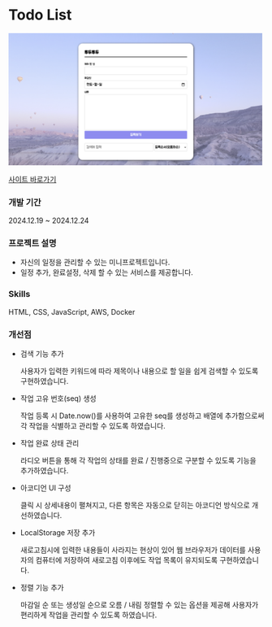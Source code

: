 # Todo List

<img src="./img/todo.png" alt="todo" width="500" />

[사이트 바로가기](https://todo.jinilog.com/)


### 개발 기간
2024.12.19 ~ 2024.12.24

### 프로젝트 설명
- 자신의 일정을 관리할 수 있는 미니프로젝트입니다.
- 일정 추가, 완료설정, 삭제 할 수 있는 서비스를 제공합니다.

### Skills
HTML, CSS, JavaScript, AWS, Docker

### 개선점
- 검색 기능 추가

    사용자가 입력한 키워드에 따라 제목이나 내용으로 할 일을 쉽게 검색할 수 있도록 구현하였습니다.

- 작업 고유 번호(seq) 생성

    작업 등록 시 Date.now()를 사용하여 고유한 seq를 생성하고 배열에 추가함으로써 각 작업을 식별하고 관리할 수 있도록 하였습니다.

- 작업 완료 상태 관리

    라디오 버튼을 통해 각 작업의 상태를 완료 / 진행중으로 구분할 수 있도록 기능을 추가하였습니다.

- 아코디언 UI 구성

    클릭 시 상세내용이 펼쳐지고, 다른 항목은 자동으로 닫히는 아코디언 방식으로 개선하였습니다.

- LocalStorage 저장 추가

    새로고침시에 입력한 내용들이 사라지는 현상이 있어 웹 브라우저가 데이터를 사용자의 컴퓨터에 저장하여 새로고침 이후에도 작업 목록이 유지되도록 구현하였습니다.

- 정렬 기능 추가

    마감일 순 또는 생성일 순으로 오름 / 내림 정렬할 수 있는 옵션을 제공해 사용자가 편리하게 작업을 관리할 수 있도록 하였습니다.

